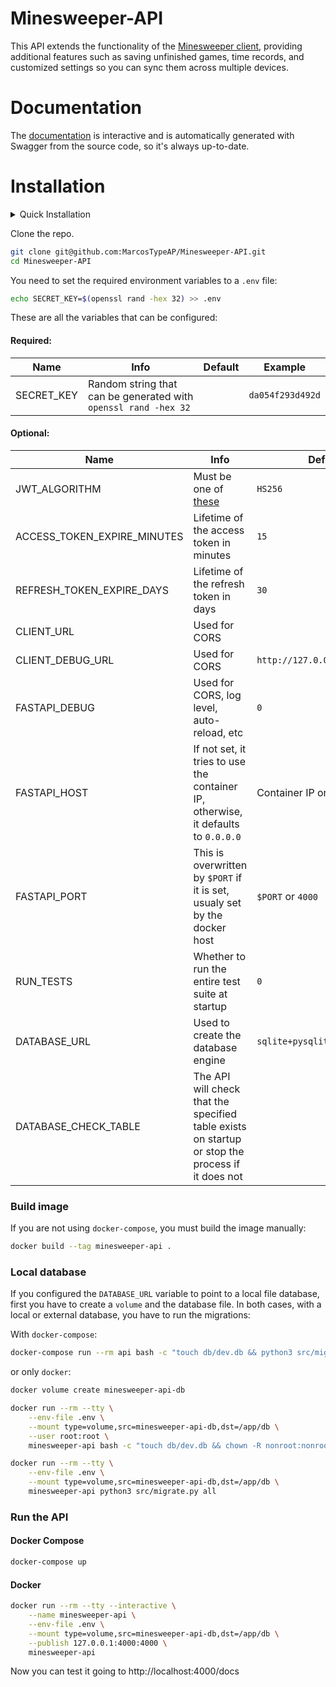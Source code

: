 # Minesweeper-API

This API extends the functionality of the [Minesweeper client](https://github.com/MarcosTypeAP/Minesweeper-Client/tree/main), providing additional features such as saving unfinished games, time records, and customized settings so you can sync them across multiple devices.

# Documentation

The [documentation](https://minesweeper-api.up.railway.app/docs) is interactive and is automatically generated with Swagger from the source code, so it's always up-to-date.

# Installation

<details>

<summary>Quick Installation</summary>

```bash
git clone git@github.com:MarcosTypeAP/Minesweeper-API.git
cd Minesweeper-API
echo "SECRET_KEY=$(openssl rand -hex 32)" >> .env

# If you want to use a file as the database
echo "DATABASE_URL=sqlite+pysqlite:///db/dev.db" >> .env
docker-compose run --rm api bash -c "touch db/dev.db && python3 src/migrate.py all"

docker-compose up
```

Now you can test it going to http://localhost:4000/docs

</details>

Clone the repo.

```bash
git clone git@github.com:MarcosTypeAP/Minesweeper-API.git
cd Minesweeper-API
```

You need to set the required environment variables to a `.env` file:

```bash
echo SECRET_KEY=$(openssl rand -hex 32) >> .env
```

These are all the variables that can be configured:

#### Required:

| Name | Info | Default | Example |
|---|---|---|---|
| SECRET_KEY | Random string that can be generated with `openssl rand -hex 32` || `da054f293d492d` |

#### Optional:

| Name | Info | Default | Example |
|---|---|---|---|
| JWT_ALGORITHM | Must be one of [these](https://python-jose.readthedocs.io/en/latest/jws) | `HS256` | `HS256` |
| ACCESS_TOKEN_EXPIRE_MINUTES | Lifetime of the access token in minutes | `15` | `10` |
| REFRESH_TOKEN_EXPIRE_DAYS | Lifetime of the refresh token in days | `30` | `15` |
| CLIENT_URL | Used for CORS || `https://example.client` |
| CLIENT_DEBUG_URL | Used for CORS | `http://127.0.0.1:3000` | `http://localhost:3000` |
| FASTAPI_DEBUG | Used for CORS, log level, auto-reload, etc | `0` | `1` |
| FASTAPI_HOST | If not set, it tries to use the container IP, otherwise, it defaults to `0.0.0.0` | Container IP or `0.0.0.0` | `127.0.0.1` |
| FASTAPI_PORT | This is overwritten by `$PORT` if it is set, usualy set by the docker host | `$PORT` or `4000` | `4000` |
| RUN_TESTS | Whether to run the entire test suite at startup | `0` | `1` |
| DATABASE_URL | Used to create the database engine | `sqlite+pysqlite:///:memory:` | `sqlite+pysqlite:///db/dev.db` |
| DATABASE_CHECK_TABLE | The API will check that the specified table exists on startup or stop the process if it does not || `users` |

### Build image

If you are not using `docker-compose`, you must build the image manually:

```bash
docker build --tag minesweeper-api .
```

### Local database

If you configured the `DATABASE_URL` variable to point to a local file database, first you have to create a `volume` and the database file.
In both cases, with a local or external database, you have to run the migrations:

With `docker-compose`:

```bash
docker-compose run --rm api bash -c "touch db/dev.db && python3 src/migrate.py all"
```

or only `docker`:

```bash
docker volume create minesweeper-api-db

docker run --rm --tty \
    --env-file .env \
    --mount type=volume,src=minesweeper-api-db,dst=/app/db \
    --user root:root \
    minesweeper-api bash -c "touch db/dev.db && chown -R nonroot:nonroot db"

docker run --rm --tty \
    --env-file .env \
    --mount type=volume,src=minesweeper-api-db,dst=/app/db \
    minesweeper-api python3 src/migrate.py all
```

### Run the API

#### Docker Compose

```bash
docker-compose up
```

#### Docker

```bash
docker run --rm --tty --interactive \
    --name minesweeper-api \
    --env-file .env \
    --mount type=volume,src=minesweeper-api-db,dst=/app/db \
    --publish 127.0.0.1:4000:4000 \
    minesweeper-api
```

Now you can test it going to http://localhost:4000/docs
